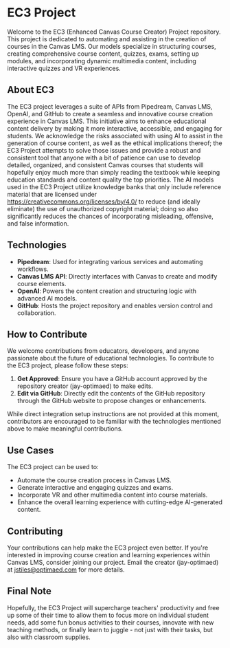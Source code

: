 # EC3 Project

Welcome to the EC3 (Enhanced Canvas Course Creator) Project repository. This project is dedicated to automating and assisting in the creation of courses in the Canvas LMS. Our models specialize in structuring courses, creating comprehensive course content, quizzes, exams, setting up modules, and incorporating dynamic multimedia content, including interactive quizzes and VR experiences.

## About EC3

The EC3 project leverages a suite of APIs from Pipedream, Canvas LMS, OpenAI, and GitHub to create a seamless and innovative course creation experience in Canvas LMS. This initiative aims to enhance educational content delivery by making it more interactive, accessible, and engaging for students. We acknowledge the risks associated with using AI to assist in the generation of course content, as well as the ethical implications thereof; the EC3 Project attempts to solve those issues and provide a robust and consistent tool that anyone with a bit of patience can use to develop detailed, organized, and consistent Canvas courses that students will hopefully enjoy much more than simply reading the textbook while keeping education standards and content quality the top priorities. The AI models used in the EC3 Project utilize knowledge banks that only include reference material that are licensed under https://creativecommons.org/licenses/by/4.0/ to reduce (and ideally eliminate) the use of unauthorized copyright material; doing so also significantly reduces the chances of incorporating misleading, offensive, and false information.

## Technologies

- **Pipedream**: Used for integrating various services and automating workflows.
- **Canvas LMS API**: Directly interfaces with Canvas to create and modify course elements.
- **OpenAI**: Powers the content creation and structuring logic with advanced AI models.
- **GitHub**: Hosts the project repository and enables version control and collaboration.

## How to Contribute

We welcome contributions from educators, developers, and anyone passionate about the future of educational technologies. To contribute to the EC3 project, please follow these steps:

1. **Get Approved**: Ensure you have a GitHub account approved by the repository creator (jay-optimaed) to make edits.
2. **Edit via GitHub**: Directly edit the contents of the GitHub repository through the GitHub website to propose changes or enhancements.

While direct integration setup instructions are not provided at this moment, contributors are encouraged to be familiar with the technologies mentioned above to make meaningful contributions.

## Use Cases

The EC3 project can be used to:

- Automate the course creation process in Canvas LMS.
- Generate interactive and engaging quizzes and exams.
- Incorporate VR and other multimedia content into course materials.
- Enhance the overall learning experience with cutting-edge AI-generated content.

## Contributing

Your contributions can help make the EC3 project even better. If you're interested in improving course creation and learning experiences within Canvas LMS, consider joining our project. Email the creator (jay-optimaed) at jstiles@optimaed.com for more details.

## Final Note
Hopefully, the EC3 Project will supercharge teachers' productivity and free up some of their time to allow them to focus more on individual student needs, add some fun bonus activities to their courses, innovate with new teaching methods, or finally learn to juggle - not just with their tasks, but also with classroom supplies.

